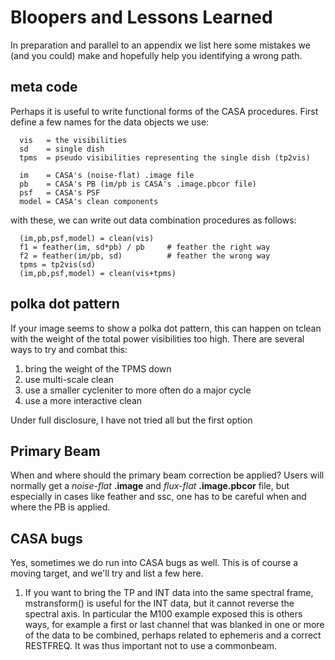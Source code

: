 # Bloopers and Lessons Learned

In preparation and parallel to an appendix we list here
some mistakes we (and you could) make and hopefully
help you identifying a wrong path.

## meta code

Perhaps it is useful to write functional forms of the CASA procedures. First
define a few names for the data objects we use:

      vis   = the visibilities
      sd    = single dish
      tpms  = pseudo visibilities representing the single dish (tp2vis)

      im    = CASA's (noise-flat) .image file
      pb    = CASA's PB (im/pb is CASA's .image.pbcor file)
      psf   = CASA's PSF
      model = CASA's clean components

with these, we can write out data combination procedures as follows:

      (im,pb,psf,model) = clean(vis)
      f1 = feather(im, sd*pb) / pb     # feather the right way
      f2 = feather(im/pb, sd)          # feather the wrong way
      tpms = tp2vis(sd)
      (im,pb,psf,model) = clean(vis+tpms)



## polka dot pattern

If your image seems to show a polka dot pattern, this can happen
on tclean with the weight of the total power visibilities too
high.  There are several ways to try and combat this:

1. bring the weight of the TPMS down
2. use multi-scale clean
3. use a smaller cycleniter to more often do a major cycle
4. use a more interactive clean

Under full disclosure, I have not tried all but the first option

## Primary Beam

When and where should the primary beam correction be applied? Users
will normally get a  *noise-flat* **.image** and *flux-flat*
**.image.pbcor**
file, but especially in cases like feather and ssc, one has to be careful
when and where the PB is applied. 

## CASA bugs

Yes, sometimes we do run into CASA bugs as well. This is 
of course a moving target, and we'll try and list a few here.

1. If you want to bring the TP and INT data into the same spectral
frame, mstransform() is useful for the INT data, but it cannot reverse
the spectral axis.  In particular the M100 example exposed this is
others ways, for example a first or last channel that was blanked in one
or more of the data to be combined, perhaps related to ephemeris and a
correct RESTFREQ.  It was thus important not to use a commonbeam. 

